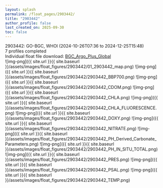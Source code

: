 ```yaml
---
layout: splash
permalink: /float_pages/2903442/
title: "2903442"
author_profile: false
last_created_on: 2025-09-30
toc: false
---
```

 
2903442: GO-BGC, WHOI (2024-10-26T07:36 to 2024-12-25T15:48)\
7 profiles completed\
Individual float file download: [BGC_Argo_Plus_Global](https://ftp.soest.hawaii.edu/bgc_argo_plus/Individual_Floats/outliers_removed/2903442_Sprof_processed.nc)\
![img-png]({{ site.url }}{{ site.baseurl }}/assets/images/float_figures/2903442/01_2903442_map.png)
![img-png]({{ site.url }}{{ site.baseurl }}/assets/images/float_figures/2903442/2903442_BBP700.png)
![img-png]({{ site.url }}{{ site.baseurl }}/assets/images/float_figures/2903442/2903442_CDOM.png)
![img-png]({{ site.url }}{{ site.baseurl }}/assets/images/float_figures/2903442/2903442_CHLA.png)
![img-png]({{ site.url }}{{ site.baseurl }}/assets/images/float_figures/2903442/2903442_CHLA_FLUORESCENCE.png)
![img-png]({{ site.url }}{{ site.baseurl }}/assets/images/float_figures/2903442/2903442_DOXY.png)
![img-png]({{ site.url }}{{ site.baseurl }}/assets/images/float_figures/2903442/2903442_NITRATE.png)
![img-png]({{ site.url }}{{ site.baseurl }}/assets/images/float_figures/2903442/2903442_PH_Derived_Carbonate_Parameters.png)
![img-png]({{ site.url }}{{ site.baseurl }}/assets/images/float_figures/2903442/2903442_PH_IN_SITU_TOTAL.png)
![img-png]({{ site.url }}{{ site.baseurl }}/assets/images/float_figures/2903442/2903442_PRES.png)
![img-png]({{ site.url }}{{ site.baseurl }}/assets/images/float_figures/2903442/2903442_PSAL.png)
![img-png]({{ site.url }}{{ site.baseurl }}/assets/images/float_figures/2903442/2903442_TEMP.png)
